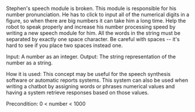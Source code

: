 Stephen's speech module is broken. This module is responsible for his number pronunciation. He has to click to input all of the numerical digits in a figure, so when there are big numbers it can take him a long time. Help the robot to speak properly and increase his number processing speed by writing a new speech module for him. All the words in the string must be separated by exactly one space character. Be careful with spaces -- it's hard to see if you place two spaces instead one.

Input: A number as an integer.
Output: The string representation of the number as a string.

How it is used: This concept may be useful for the speech synthesis software or automatic reports systems. This system can also be used when writing a chatbot by assigning words or phrases numerical values and having a system retrieve responses based on those values.

Precondition: 0 < number < 1000

